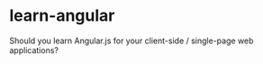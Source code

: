 learn-angular
=============

Should you learn Angular.js for your client-side / single-page web applications?
